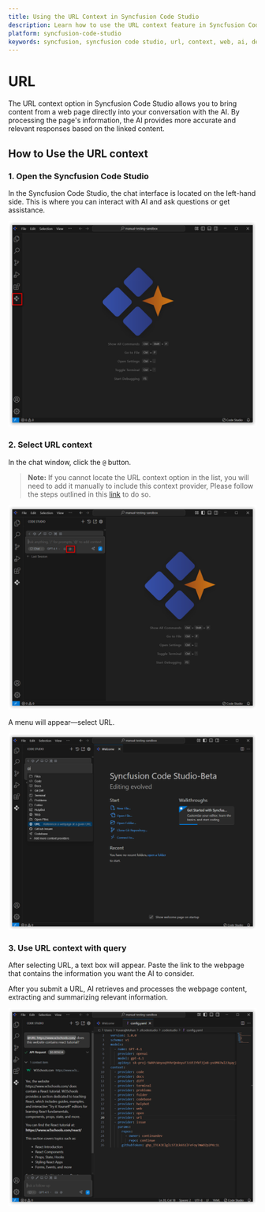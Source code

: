 ```yaml
---
title: Using the URL Context in Syncfusion Code Studio
description: Learn how to use the URL context feature in Syncfusion Code Studio to bring web page content directly into AI conversations for better context.
platform: syncfusion-code-studio
keywords: syncfusion, syncfusion code studio, url, context, web, ai, developer-tools, productivity
---
```

 
# URL 
 
The URL context option in Syncfusion Code Studio allows you to bring content from a web page directly into your conversation with the AI. By processing the page's information, the AI provides more accurate and relevant responses based on the linked content.
 
## How to Use the URL context
 
### 1. Open the Syncfusion Code Studio
 
In the Syncfusion Code Studio, the chat interface is located on the left-hand side. This is where you can interact with AI and ask questions or get assistance.
 
<img src="../../feature-images/open-chat.png" alt="openchat" />

### 2. Select URL context
 
In the chat window, click the `@` button.  
> **Note:** If you cannot locate the URL context option in the list, you will need to add it manually to include this context provider, Please follow the steps outlined in this [link](/code-studio/features/context-providers/add-more-contextproviders/how-to-configure-more-contextproviders) to do so.

<img src="../../feature-images/click-context.png" alt="click context" />
 
A menu will appear—select URL.

<img src="../../feature-images/url-opencontext.png" alt="open context" />
 
### 3. Use URL context with query
 
After selecting URL, a text box will appear. Paste the link to the webpage that contains the information you want the AI to consider.

After you submit a URL, AI retrieves and processes the webpage content, extracting and summarizing relevant information.

<img src="../../feature-images/url-output.png" alt="output" />
